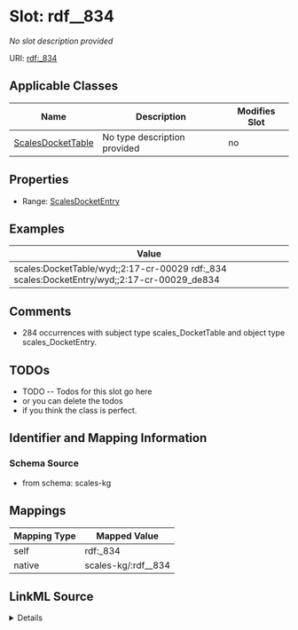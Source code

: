 

# Slot: rdf__834


_No slot description provided_





URI: [rdf:_834](http://www.w3.org/1999/02/22-rdf-syntax-ns#_834)



<!-- no inheritance hierarchy -->





## Applicable Classes

| Name | Description | Modifies Slot |
| --- | --- | --- |
| [ScalesDocketTable](../classes/ScalesDocketTable.md) | No type description provided |  no  |







## Properties

* Range: [ScalesDocketEntry](../classes/ScalesDocketEntry.md)






## Examples

| Value |
| --- |
| scales:DocketTable/wyd;;2:17-cr-00029 rdf:_834 scales:DocketEntry/wyd;;2:17-cr-00029_de834 |

## Comments

* 284 occurrences with subject type scales_DocketTable and object type scales_DocketEntry.

## TODOs

* TODO -- Todos for this slot go here
* or you can delete the todos
* if you think the class is perfect.

## Identifier and Mapping Information







### Schema Source


* from schema: scales-kg




## Mappings

| Mapping Type | Mapped Value |
| ---  | ---  |
| self | rdf:_834 |
| native | scales-kg/:rdf__834 |




## LinkML Source

<details>
```yaml
name: rdf__834
description: No slot description provided
todos:
- TODO -- Todos for this slot go here
- or you can delete the todos
- if you think the class is perfect.
comments:
- 284 occurrences with subject type scales_DocketTable and object type scales_DocketEntry.
examples:
- value: scales:DocketTable/wyd;;2:17-cr-00029 rdf:_834 scales:DocketEntry/wyd;;2:17-cr-00029_de834
from_schema: scales-kg
rank: 1000
slot_uri: rdf:_834
alias: rdf__834
domain_of:
- scales_DocketTable
range: scales_DocketEntry

```
</details>